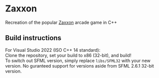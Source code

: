 # Zaxxon
Recreation of the popular [Zaxxon](https://en.wikipedia.org/wiki/Zaxxon) arcade game in C++


## Build instructions
For Visual Studio 2022 (ISO C++ 14 standard): \
Clone the repository, set your build to x86 (32-bit), and build! \
To switch out SFML version, simply replace `libs/SFML32` with your new version. No guranteed support for versions aside from SFML 2.6.1 32-bit version.
